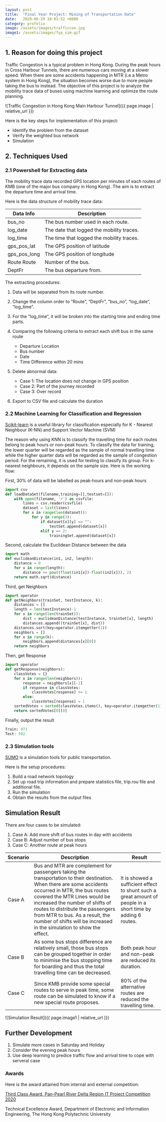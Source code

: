 ```yaml
---
layout: post
title:  "Final Year Project: Mining of Transportation Data"
date:   2020-06-29 18:01:52 +0800
category: profolio
image: /assets/images/trafficcon.jpg
image1: /assets/images/fyp_sim.gif
---
```


## 1. Reason for doing this project

Traffic Congestion is a typical problem in Hong Kong. During the peak hours in Cross Harbour Tunnels, there are numerous cars moving at a slower speed. When there are some accidents happening in MTR (i.e a Metro system in Hong Kong), the situation becomes worse due to more people taking the bus to instead. The objective of this project is to analyze the mobility trace data of buses using machine learning and optimize the route planning.

![Traffic Congestion in Hong Kong Main Harbour Tunnel]({{ page.image | relative_url }})

Here is the key steps for implementation of this project:

- Identify the problem from the dataset
- Verify the weighted bus network
- Simulation

## 2. Techniques Used

### 2.1 Powershell for Extracting data
The mobility trace data recorded GPS location per minutes of each routes of KMB (one of the major bus company in Hong Kong). The aim is to extract the departure time and arrival time.

Here is the data structure of mobility trace data:

| Data Info    | Description                               |
| ------------ | ----------------------------------------- | 
| bus_no	   | The bus number used in each route.        |
| log_date	   | The date that logged the mobility traces. |
| log_time	   | The time that logged the mobility traces. |
| gps_pos_lat  | The GPS position of latitude              |
| gps_pos_long | The GPS position of longitude             |
| Route	Route  | Number of the bus.                        |
| DeptFr	   | The bus departure from.                   |

 The extracting procedures:

 1. Data will be separated from its route number.

 2. Change the column order to “Route”, “DeptFr”, “bus_no”, “log_date”, “log_time”. 

 3. For the “log_time”, it will be broken into the starting time and ending time parts.

 4. Comparing the following criteria to extract each shift bus in the same route
    - Departure Location
    - Bus number 
    - Date
    - Time Difference within 20 mins

 5. Delete abnormal data:
    - Case 1: The location does not change in GPS position
    - Case 2: Part of the journey recorded
    - Case 3: Over record

 6. Export to CSV file and calculate the duration

### 2.2 Machine Learning for Classification and Regression

[Scikit-learn](https://scikit-learn.org/stable/) is a useful library for classification especially for K - Nearest Neighbour (K-NN) and Support Vector Machine (SVM)

The reason why using KNN is to classify the travelling time for each routes belong to peak hours or non-peak hours. To classify the data for training, the lower quarter will be regarded as the sample of normal travelling time while the higher quarter data will be regarded as the sample of congestion period. For the remaining, it is used for testing to classify its group. For k-nearest neighbours, it depends on the sample size. Here is the working flow:

First, 30% of data will be labelled as peak-hours and non-peak hours

```python
import csv
def loadDataSet(filename,training=[],testset=[]):
    with open(filename, 'r') as csvfile:
        lines = csv.reader(csvfile)
        dataset = list(lines)
        for x in range(len(dataset)):
            for y in range(3):
                if dataset[x][y] == "":
                    testSet.append(dataset[x])
                elif y == 2:
                    trainingSet.append(dataset[x])

```

Second, calculate the Euclidean Distance between the data


```python
import math
def euclideanDistance(in1, in2, length):
    distance = 0
    for x in range(length):
        distance += pow((float(in1[x])-float(in2[x])), 2)
    return math.sqrt(distance)
```

Third, get Neighbors 


```python
import operator
def getNeighbors(trainSet, testInstance, k):
    distances = []
    length = len(testInstance)-1
    for x in range(len(trainSet)):
        dist = euclideanDistance(testInstance, trainSet[x], length)
        distances.append((trainSet[x], dist))
    distances.sort(key=operator.itemgetter(1))
    neighbors = []
    for x in range(k):
        neighbors.append(distances[x][0])
    return neighbors    
```

Then, get Response


```python
import operator
def getResponse(neighbors):
    classVotes = {}
    for x in range(len(neighbors)):
        response = neighbors[x][-1]
        if response in classVotes:
            classVotes[response] += 1
        else:
            classVotes[response] = 1
    sortedVotes = sorted(classVotes.items(), key=operator.itemgetter(1), reverse=True)
    return sortedVotes[0][0]    
```

Finally, output the result


```python
Train: 971
Test: 592
```

### 2.3 Simulation tools

[SUMO](https://sumo.dlr.de/docs/Simulation/Public_Transport.html) is a simulation tools for public transportation.


Here is the setup procedures:
1. Build a road network topology
2. Set up road trip information and prepare statistics file, trip.rou file and additional file.
3. Run the simulation
4. Obtain the results from the output files

## Simulation Result
There are four cases to be simulated:
1. Case A: Add more shift of bus routes in day with accidents
2. Case B: Adjust number of bus stops
3. Case C: Another route at peak hours

| Scenario     | Description                               | Result |
| ------------ | ----------------------------------------- | -----  |
| Case A	   | Bus and MTR are complement for passengers taking the transportation to their destination. When there are some accidents occurred in MTR, the bus routes covered the MTR Lines would be increased the number of shifts of routes to distribute the passengers from MTR to bus. As a result, the number of shifts will be increased in the simulation to show the effect. | It is showed a sufficient effect to shunt such a great amount of people in a short time by adding 6 routes.      |
| Case B	   | As some bus stops difference are relatively small, those bus stops can be grouped together in order to minimise the bus stopping time for boarding and thus the total travelling time can be decreased. | Both peak hour and non-peak are reduced its duration.       |
| Case C       | Since KMB provide some special routes to serve in peak time, some route can be simulated to know if a new special route proposes.              | 80% of the alternative routes are reduced the travelling time.       |


![Simulation Result]({{ page.image1 | relative_url }})

## Further Development

1. Simulate more cases in Saturday and Holiday
2. Consider the evening peak hours
3. Use deep learning to predice traffic flow and arrival time to cope with serveral case

### Awards

Here is the award attained from internal and external competition:

[Third Class Award, Pan-Pearl River Delta Region IT Project Competition 2020](https://www.polyu.edu.hk/eie/about-us/news-events/289-our-beng-in-eie-graduate-lam-lai-ying-won-the-third-class-award-in-the-pan-pearl-river-delta-region-it-project-competition-2020/)

Technical Excellence Award, Department of Electronic and Information Engineering, The Hong Kong Polytechnic University





